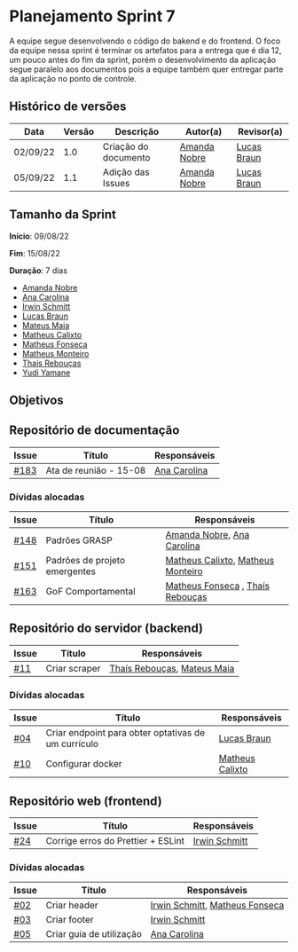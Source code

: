 # Planejamento Sprint 7

A equipe segue desenvolvendo o código do bakend e do frontend. O foco da equipe nessa sprint é terminar os artefatos para a entrega que é dia 12, um pouco antes do fim da sprint, porém o desenvolvimento da aplicação segue paralelo aos documentos pois a equipe também quer entregar parte da aplicação no ponto de controle.

## Histórico de versões

| Data     | Versão | Descrição            | Autor(a)                                     | Revisor(a)                             |
| -------- | ------ | -------------------- | -------------------------------------------- | -------------------------------------- |
| 02/09/22 | 1.0    | Criação do documento | [Amanda Nobre](https://github.com/AmandaNbr) | [Lucas Braun](https://github.com/lbvx) |
| 05/09/22 | 1.1    | Adição das Issues    | [Amanda Nobre](https://github.com/AmandaNbr) | [Lucas Braun](https://github.com/lbvx) |

## Tamanho da Sprint

**Início**: 09/08/22

**Fim**: 15/08/22

**Duração**: 7 dias

- [Amanda Nobre](https://github.com/AmandaNbr)
- [Ana Carolina](https://github.com/AnaCarolinaRodriguesLeite)
- [Irwin Schmitt](https://github.com/irwinschmitt)
- [Lucas Braun](https://github.com/lbvx)
- [Mateus Maia](https://github.com/mateusmaiamaia)
- [Matheus Calixto](https://github.com/matheuscvp)
- [Matheus Fonseca](https://github.com/gatotabaco) 
- [Matheus Monteiro](https://github.com/matheusyanmonteiro)
- [Thaís Rebouças](https://github.com/thais-ra)
- [Yudi Yamane](https://github.com/yudi-azvd)

## Objetivos

## Repositório de documentação

| Issue                                                                     | Título                 | Responsáveis                                                 |
| ------------------------------------------------------------------------- | ---------------------- | ------------------------------------------------------------ |
| [#183](https://github.com/UnBArqDsw2022-1/2022.1_G4_FluxoAgil/issues/183) | Ata de reunião - 15-08 | [Ana Carolina](https://github.com/AnaCarolinaRodriguesLeite) |


### Dívidas alocadas

| Issue                                                                     | Título                        | Responsáveis                                                                                                |
| ------------------------------------------------------------------------- | ----------------------------- | ----------------------------------------------------------------------------------------------------------- |
| [#148](https://github.com/UnBArqDsw2022-1/2022.1_G4_FluxoAgil/issues/148) | Padrões GRASP                 | [Amanda Nobre](https://github.com/AmandaNbr), [Ana Carolina](https://github.com/AnaCarolinaRodriguesLeite)  |
| [#151](https://github.com/UnBArqDsw2022-1/2022.1_G4_FluxoAgil/issues/151) | Padrões de projeto emergentes | [Matheus Calixto](https://github.com/matheuscvp), [Matheus Monteiro](https://github.com/matheusyanmonteiro) |
| [#163](https://github.com/UnBArqDsw2022-1/2022.1_G4_FluxoAgil/issues/163) | GoF Comportamental            | [Matheus Fonseca](https://github.com/gatotabaco) , [Thaís Rebouças](https://github.com/thais-ra)            |

## Repositório do servidor (backend)

| Issue                                                                          | Título        | Responsáveis                                                                                    |
| ------------------------------------------------------------------------------ | ------------- | ----------------------------------------------------------------------------------------------- |
| [#11](https://github.com/UnBArqDsw2022-1/2022.1_G4_FluxoAgil-server/issues/11) | Criar scraper | [Thaís Rebouças](https://github.com/thais-ra), [Mateus Maia](https://github.com/mateusmaiamaia) |

### Dívidas alocadas

| Issue                                                                          | Título                                              | Responsáveis                                     |
| ------------------------------------------------------------------------------ | --------------------------------------------------- | ------------------------------------------------ |
| [#04](https://github.com/UnBArqDsw2022-1/2022.1_G4_FluxoAgil-server/issues/4)  | Criar endpoint para obter optativas de um currículo | [Lucas Braun](https://github.com/lbvx)           |
| [#10](https://github.com/UnBArqDsw2022-1/2022.1_G4_FluxoAgil-server/issues/10) | Configurar docker                                   | [Matheus Calixto](https://github.com/matheuscvp) |

## Repositório web (frontend)

| Issue                                                                       | Título                             | Responsáveis                                     |
| --------------------------------------------------------------------------- | ---------------------------------- | ------------------------------------------------ |
| [#24](https://github.com/UnBArqDsw2022-1/2022.1_G4_FluxoAgil-web/issues/24) | Corrige erros do Prettier + ESLint | [Irwin Schmitt](https://github.com/irwinschmitt) |


### Dívidas alocadas

| Issue                                                                       | Título                                  | Responsáveis                                                                                       |
| --------------------------------------------------------------------------- | --------------------------------------- | -------------------------------------------------------------------------------------------------- |
| [#02](https://github.com/UnBArqDsw2022-1/2022.1_G4_FluxoAgil-web/issues/2)  | Criar header                            | [Irwin Schmitt](https://github.com/irwinschmitt), [Matheus Fonseca](https://github.com/gatotabaco) |
| [#03](https://github.com/UnBArqDsw2022-1/2022.1_G4_FluxoAgil-web/issues/3)  | Criar footer                            | [Irwin Schmitt](https://github.com/irwinschmitt)                                                   |
| [#05](https://github.com/UnBArqDsw2022-1/2022.1_G4_FluxoAgil-web/issues/5)  | Criar guia de utilização                | [Ana Carolina](https://github.com/AnaCarolinaRodriguesLeite)                                       |
